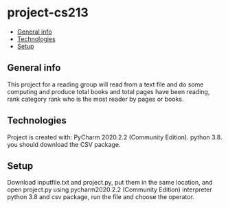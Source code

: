 # project-cs213
* [General info](#general-info)
* [Technologies](#technologies)
* [Setup](#setup)

## General info
This project for a reading group will read from a text file and do some computing and produce total books and total pages have been reading, rank category rank who is the most reader by pages or books.	
## Technologies
Project is created with:
PyCharm 2020.2.2 (Community Edition).
python 3.8.
you should download the CSV package.	
## Setup
Download inputfile.txt and project.py, put them in the same location, and open project.py using pycharm2020.2.2 (Community Edition) interpreter python 3.8 and csv package, run the file and choose the operator.
```
